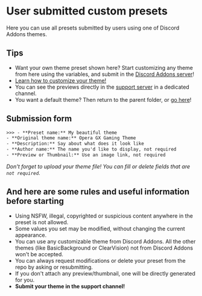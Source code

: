 # User submitted custom presets

Here you can use all presets submitted by users using one of Discord Addons themes.

## Tips

- Want your own theme preset shown here? Start customizing any theme from here using the variables, and submit in the [Discord Addons server](https://dsc.gg/strawmi)!
- [Learn how to customize your theme!](https://8io.gitbook.io/discord-addons/customize-your-theme/customize-your-theme)
- You can see the previews directly in the [support server](https://dsc.gg/strawmi) in a dedicated channel.
- You want a default theme? Then return to the parent folder, or [go here](https://github.com/discord-addons/discord-addons/tree/master/download-themes-here)!

## Submission form

```txt
>>> - **Preset name:** My beautiful theme
- **Original theme name:** Opera GX Gaming Theme
- **Description:** Say about what does it look like
- **Author name:** The name you'd like to display, not required
- **Preview or Thumbnail:** Use an image link, not required
```

*Don't forget to upload your theme file! You can fill or delete fields that are `not required`.*

## And here are some rules and useful information before starting

- Using NSFW, illegal, copyrighted or suspicious content anywhere in the preset is not allowed.
- Some values you set may be modified, without changing the current appearance.
- You can use any customizable theme from Discord Addons. All the other themes (like BasicBackground or ClearVision) not from Discord Addons won't be accepted.
- You can always request modifications or delete your preset from the repo by asking or resubmitting.
- If you don't attach any preview/thumbnail, one will be directly generated for you.
- **Submit your theme in the support channel!**
